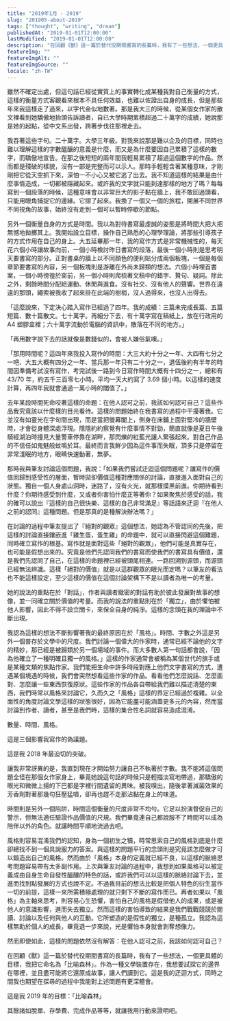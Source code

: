```yaml
---
title: "2019年1月 - 2019"
slug: "201905-about-2019"
tags: ["thought", "writing", "dream"]
publishedAt: "2019-01-01T12:00:00"
lastModified: "2019-01-01T12:00:00"
description: "在回顧《獸》這一篇於替代役期間書寫的長篇時，我有了一些想法，一個更具體的目標，我把它命名為「比喻森林」。作為一種文學裝置存在，我想要試探它的邊界在哪裡，並且盡可能將它還原成故事，讓人們讀到它"
featureImg: ""
featureImgAlt: ""
featureImgSource: ""
locale: "zh-TW"
---
```


雖然不確定出處，但這句話已經從實質上的事實轉化成某種我對自己衡量的方式，這樣的衡量方式客觀看來根本不具任何效益，也難以佐證出自身的成長，但是那些年來我這樣走了過來，以字代金似地數著。那是我大三的時候，從某個女作家的散文裡看到她驕傲地抬頭告訴讀者，自已大學時期累積超過二十萬字的成績，她說那是她的起點，從中文系出發，跨著步伐往那裡走去。

我吞著這些字句。二十萬字。大學三年級。對我來說那是難以企及的目標，同時也難以理解這樣的字數醞釀的意義是什麼，而又是為什麼要因自己累積了這樣的數字，而驕傲地宣告。在那之後短短的兩年間我輕易累積了超過這個數字的作品。然而都是殘破的樣貌，沒有一部是完整而可以示人。那時手輕輕含著某種意味，才剛剛把它從天空抓下來，深怕一不小心又被它逃了出去。我不知道這樣的結果是由什麼事情造成，一切都被隱藏起來。或許我的文字就只能到達那樣的地方了嗎？每每寫到一個段落的時候，這種意味會以非常巨大的影子黏在牆上，我不敢回過頭看，只能用眼角捕捉它的邊緣。它摺了起來。我換了一個又一個的旅程，開展不同世界不同視角的故事，始終沒有走到一個可以暫時停歇的節點。

另外一個衡量自身的方式是時間。我以為對待書寫最虔誠的姿態是將時間大把大把無憾地拋擲其上。我開始設立目標，操作自己熟悉的心理學理論，將那些引導孩子的方式作用在自己的身上。大五延畢那一年，我的寫作方式是非常機械性的，每天花六個小時讓故事向前，一個小時檢討昨日書寫的段落，最後一個小時則是思考明天要書寫的部分。正對書桌的牆上以不同顏色的便利貼分成兩個板塊，一個是每個章節要書寫的內容，另一個板塊則是游離在外尚未歸類的想法。六個小時埋首書案，一個小時徬徨於窗前，另一個小時則爬梳著文稿中的錯字、贅句、疑詞。除此之外，剩餘時間分配給運動、休閒與進食。沒有社交、沒有他人的聲響。世界在遠遠的那頭，繩索被我收了起來掛在此端的樹梢，沒人過得來，也沒人出得去。

「這麼說來，下定決心踏入寫作已經過了四年。我的成績：三篇未完成長篇、五篇短篇、數十篇散文。七十萬字。再細分下去，有十萬字寫在稿紙上，放在行政用的 A4 塑膠盒裡；六十萬字流動於電腦的資訊中，散落在不同的地方。」

「再用數字說下去的話就像是數錢似的，會被人嫌俗氣噢。」

「那用時間呢？這四年來我投入寫作的時間：大三大約十分之一年、大四有七分之一吧、大五大概有四分之一年、當兵那一年只有二十分之一，退伍後約有半年的時間因準備考試沒有寫作，考完試後一路到今日寫作時間大概有十四分之一，總和有 43/70 年，約五千三百零七小時。平均一天大約寫了 3.69 個小時。以這樣的速度計算，再四年我就會通過一萬小時的閾值了。」

去年某段時間死命咬著這樣的命題：在他人認可之前，我該如何認可自己？這些作品我究竟該以什麼樣的目光看待。這樣的問題始終在我書寫的過程中干擾著我。它並沒有如靈光在字句間出現，而是當把螢幕闔上，側身在床鋪上面對堅冷的牆壁時，才會從身體深處浮現。隱隱約約察覺有什麼事情不對勁，簡直就像是夏日午後騎經湖泊時撞見大量警車停靠在湖畔，那閃爍的紅藍光讓人緊張起來。對自己作品的不信任如鬼魅般蚊鳴於耳。最終而言我鮮少因為這件事而失眠，頂多只是停留在非常淺眠的地方，眼睛快速動著，無夢。

那時我與筆友討論這個問題，我說：「如果我們嘗試迂迴這個問題呢？讓寫作的價值回歸到感受性的層面，暫時拋卻價值這種對應關係的討論，直接進入面對自己的狀態。獨自一個人身處山洞時，迷路了，沒有火光，就那樣摸黑前進。你期待看到什麼？你期待感受到什麼，又或者你害怕什麼正等著你？如果聚焦於感受的話，我的確可以說出『這樣的自己很快樂、這樣的自己非常滿足』等話語來迂迴『在他人之前的認同』這種問題。但是那真的是種解決辦法嗎？」

在討論的過程中筆友提出了『絕對的觀眾』這個想法，她認為不管認同的先後，把這樣的討論直接鑲嵌進「雞生蛋，蛋生雞」的命題中，就可以直接閃避這個難題，同時確立寫作的根基。寫作就是面對這些「絕對的觀眾」，他們可能是真實存在，也可能是假想出來的。究竟是他們先認同我們的書寫而使我們的書寫具有價值，還是我們先認同了自己，在這樣的命題裡已經被頭尾相連。一路回溯到源頭，而源頭已經無法辨識。這樣「絕對的價值」就是以這群觀眾的眼光而定嗎？以筆友的看法也不能這樣設定，至少這樣的價值在這個討論架構下不是以讀者為唯一的考量。

她的說法的重點在於「對話」，作者與讀者緻密的對話有助於彼此發展對故事的想像，並一同確立關於價值的考量。而我的說法的重點則在於「獨立」，由於懼怕被他人影響，因此不得不設立關卡，來保全自身的純淨。這樣的念頭在我的理論中不斷出現。

我認為這樣的想法不斷影響著我的最終原因在於「風格」。時間、字數之外這是另外一個普存於文學中的尺度。我們討論一個偉大的作家時，通常已經不論他的文字的精妙，那已經是被歸類於另一個場域的事件。而大多數人第一句話都會說，「因為他確立了一種明確且獨一的風格。」這樣的作家通常會被稱為某個世代的旗手或是某種文類的焦點作家。我們能把生命中許多時段對應上他們文字書寫的方式，遭遇某個境遇的時候，我們會突然想看這些作家的作品。看看他們怎麼說話、怎麼面對、怎麼讓一些東西恢復原狀。這些作家的作品各自帶給我們難以描述清楚的東西，我們時常以風格來討論它，久而久之「風格」這樣的界定已經過於複雜。以全面性的角度討論文學這樣的狀態很好，因為它能盡可能涵蓋更多元的內容，然而當討論到作者、讀者，甚至是我們時，這樣的集合性名詞就容易造成混淆。

數量、時間、風格。

這是三個影響我寫作的偽議題。

這是我 2018 年最迫切的突破。

讓我非常訝異的是，我直到現在才開始努力讓自己不執著於字數。我不能將這個問題全怪在那個女作家身上，畢竟她說這句話的時候只是輕描淡寫地帶過，那驕傲的眼光和微微上揚的下巴都是字裡行間遺留的異味。被我嗅出，隨後拿著滅菌效果的芳香劑對著那幾句狂壓猛噴，卻再也趕不走那沾黏在身上的味道。

時間則是另外一個陷阱，時間這個衡量的尺度非常不均勻。它足以扮演督促自己的警示，但無法適任驗證作品價值的尺規。我們畢竟連自己都說服不了時間可以成為陪伴以外的角色。就讓時間平順地流過去吧。

風格則容易混淆我們的認知，身為一個初生之犢，時常思索自己的風格到底是什麼卻總找不到一個具說服力的答案。與這樣的問題平行的念頭則是究竟該怎麼做才可以鍛造出自己的風格。然而由於「風格」本身的定義就已經不良，以這樣的脈絡思考問題容易帶有太多副作用。上次與筆友討論的過程中，我想到如果風格可以被定義成由自身生命自發性醞釀的特色的話，或許我們可以以這樣的脈絡討論下去，並進而找到點發展的方式也說不定。不過我目前的想法比較是把個人特色的衍生當作一切的前提，這樣一來所需積極處理的就只剩下不斷的寫作而已。再者如果以「風格」為主軸來思考，則容易心生恐懼，害怕自己的風格是假借他人的成果，或是被他人的意識影響，進而失去獨立。然而這樣的害怕導致的結果是我們戰戰競競於閱讀、討論以及任何與他人的互動。它所塑造的是假性的獨立，是種孤立。我認為這樣無助於個人的成長，畢竟退一步來說，光是懼怕本身就會剝奪想像力。

然而即使如此，這樣的問題依然沒有解答：在他人認可之前，我該如何認可自己？

在回顧《獸》這一篇於替代役期間書寫的長篇時，我有了一些想法，一個更具體的目標，我把它命名為「比喻森林」。作為一種文學裝置存在，我想要試探它的邊界在哪裡，並且盡可能將它還原成故事，讓人們讀到它。這是我的迂迴方式，同時之間我也期望在探尋的過程中我能對上述問題有更深體會。

這是我 2019 年的目標：「比喻森林」

其餘諸如脫單、存學費、完成作品等等，就讓我用行動來證明吧。
